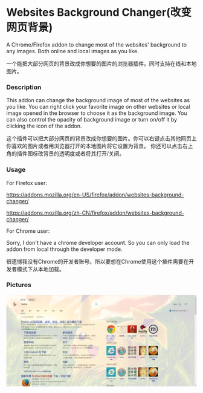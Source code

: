 # Websites Background Changer(改变网页背景)

A Chrome/Firefox addon to change most of the websites' background to any images. Both online and local images as you like.

一个能把大部分网页的背景改成你想要的图片的浏览器插件。同时支持在线和本地图片。

### Description

This addon can change the background image  of most of the websites as you like. You can right click your favorite  image on other websites or local image opened in the browser to choose  it as the background image. You can also control the opacity of  background image or turn on/off it by clicking the icon of the addon.

这个插件可以把大部分网页的背景改成你想要的图片。你可以右键点击其他网页上你喜欢的图片或者用浏览器打开的本地图片将它设置为背景。 你还可以点击右上角的插件图标改背景的透明度或者将其打开/关闭。

### Usage

For Firefox user: 

https://addons.mozilla.org/en-US/firefox/addon/websites-background-changer/

https://addons.mozilla.org/zh-CN/firefox/addon/websites-background-changer/

For Chrome user:

Sorry, I don't have a chrome developer account. So you can only load the addon from local through the developer mode.

很遗憾我没有Chrome的开发者账号。所以要想在Chrome使用这个插件需要在开发者模式下从本地加载。

### Pictures

![example](example.png)